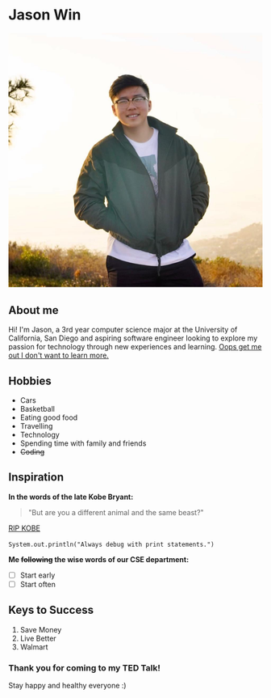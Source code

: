 # Jason Win
![Portrait](image.jpg)
##  About me
Hi! I'm Jason, a 3rd year computer science major at the University of California, San Diego and aspiring software engineer looking to explore my passion for technology through new experiences and learning. [Oops get me out I don't want to learn more.](README.md)
## Hobbies
- Cars
- Basketball
- Eating good food
- Travelling
- Technology
- Spending time with family and friends
- ~~Coding~~

## Inspiration
**In the words of the late Kobe Bryant:**
> "But are you a different animal and the same beast?"

[RIP KOBE](https://www.youtube.com/watch?v=Ickn8iipxUc)


`System.out.println("Always debug with print statements.")`


**Me ~~following~~ the wise words of our CSE department:**
- [ ] Start early
- [ ] Start often

## Keys to Success
1. Save Money
2. Live Better
3. Walmart

### Thank you for coming to my TED Talk!
Stay happy and healthy everyone :)







